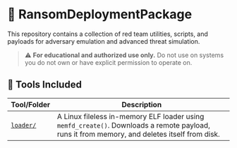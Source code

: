 # 🧨 RansomDeploymentPackage
This repository contains a collection of red team utilities, scripts, and payloads for adversary emulation and advanced threat simulation.

> ⚠️ **For educational and authorized use only.** Do not use on systems you do not own or have explicit permission to operate on.

## 📂 Tools Included

| Tool/Folder               | Description |
|---------------------------|-------------|
| [`loader/`](loader/)      | A Linux fileless in-memory ELF loader using `memfd_create()`. Downloads a remote payload, runs it from memory, and deletes itself from disk. |
